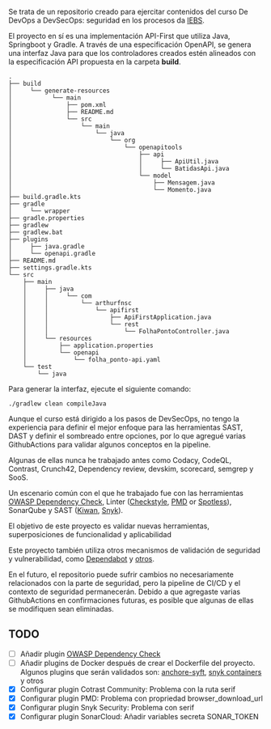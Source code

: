 Se trata de un repositorio creado para ejercitar contenidos del curso De 
DevOps a DevSecOps: seguridad en los procesos da [IEBS](https://www.iebschool.com/).

El proyecto en sí es una implementación API-First que utiliza Java, 
Springboot y Gradle. A través de una especificación OpenAPI, se genera una interfaz 
Java para que los controladores creados estén alineados con la especificación API 
propuesta en la carpeta **build**.

```
.
├── build
│     └── generate-resources
│           └── main
│               ├── pom.xml
│               ├── README.md
│               └── src
│                   └── main
│                       └── java
│                           └── org
│                               └── openapitools
│                                   ├── api
│                                   │     ├── ApiUtil.java
│                                   │     └── BatidasApi.java
│                                   └── model
│                                       ├── Mensagem.java
│                                       └── Momento.java
├── build.gradle.kts
├── gradle
│     └── wrapper
├── gradle.properties
├── gradlew
├── gradlew.bat
├── plugins
│     ├── java.gradle
│     └── openapi.gradle
├── README.md
├── settings.gradle.kts
└── src
    ├── main
    │     ├── java
    │     │     └── com
    │     │         └── arthurfnsc
    │     │             └── apifirst
    │     │                 ├── ApiFirstApplication.java
    │     │                 └── rest
    │     │                     └── FolhaPontoController.java
    │     └── resources
    │         ├── application.properties
    │         └── openapi
    │             └── folha_ponto-api.yaml
    └── test
        └── java
```

Para generar la interfaz, ejecute el siguiente comando:

```
./gradlew clean compileJava
```

Aunque el curso está dirigido a los pasos de DevSecOps, no tengo la experiencia para 
definir el mejor enfoque para las herramientas SAST, DAST y definir el sombreado entre 
opciones, por lo que agregué varias GithubActions para validar algunos conceptos en la 
pipeline.

Algunas de ellas nunca he trabajado antes como Codacy, CodeQL, Contrast, Crunch42, 
Dependency review, devskim, scorecard, semgrep y SooS.

Un escenario común con el que he trabajado fue con las herramientas [OWASP Dependency Check](https://jeremylong.github.io/DependencyCheck/dependency-check-gradle/index.html), 
Linter ([Checkstyle](https://checkstyle.org/), [PMD](https://docs.pmd-code.org/latest/) or 
[Spotless](https://github.com/diffplug/spotless)), SonarQube y SAST ([Kiwan](https://www.kiuwan.com/), 
[Snyk](https://snyk.io/)).

El objetivo de este proyecto es validar nuevas herramientas, superposiciones de 
funcionalidad y aplicabilidad

Este proyecto también utiliza otros mecanismos de validación de seguridad y 
vulnerabilidad, como [Dependabot](https://docs.github.com/en/code-security/getting-started/dependabot-quickstart-guide) 
y [otros](https://github.com/arthurmfnsc/api-first/security).

En el futuro, el repositorio puede sufrir cambios no necesariamente relacionados con la 
parte de seguridad, pero la pipeline de CI/CD y el contexto de seguridad permanecerán. 
Debido a que agregaste varias GithubActions en confirmaciones futuras, es posible que 
algunas de ellas se modifiquen sean eliminadas.

## TODO

- [ ] Añadir plugin [OWASP Dependency Check](https://jeremylong.github.io/DependencyCheck/dependency-check-gradle/index.html)
- [ ] Añadir plugins de Docker después de crear el Dockerfile del proyecto.
  Algunos plugins que serán validados son: [anchore-syft](https://github.com/anchore/syft),
  [snyk containers](https://snyk.io/pt-BR/product/container-vulnerability-management/) y otros
- [x] Configurar plugin Cotrast Community: Problema con la ruta serif
- [x] Configurar plugin PMD: Problema con propriedad browser_download_url
- [x] Configurar plugin Snyk Security: Problema con serif
- [x] Configurar plugin SonarCloud: Añadir variables secreta SONAR_TOKEN
